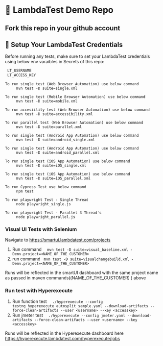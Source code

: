 # 🔧 LambdaTest Demo Repo

## Fork this repo in your github account

## 🔐 Setup Your LambdaTest Credentials

Before running any tests, make sure to set your LambdaTest credentials using below env varaibles in Secrets of this repo:

```bash
 LT_USERNAME
 LT_ACCESS_KEY
```

```
To run single test (Web Browser Automation) use below command
     mvn test -D suite=single.xml

To run single test (Mobile Browser Automation) use below command
     mvn test -D suite=mobile.xml
     
To run accesiility test (Web Browser Automation) use below command
     mvn test -D suite=accessibility.xml

To run parallel test (Web Browser Automation) use below command
     mvn test -D suite=parallel.xml

To run single test (Android App Automation) use below command
     mvn test -D suite=android_single.xml
    
To run single test (Android App Automation) use below command
     mvn test -D suite=android_parallel.xml    
 
To run single test (iOS App Automation) use below command
     mvn test -D suite=iOS_single.xml
    
To run single test (iOS App Automation) use below command
     mvn test -D suite=iOS_parallel.xml 

To run Cypress Test use below command
     npm test    
     
To run playwright Test - Single Thread    
     node playwright_single.js 
     
To run playwright Test - Parallel 3 Thread's
     node playwright_parallel.js   

```

### Visual UI Tests with Selenium

Navigate to https://smartui.lambdatest.com/projects

1. Run command ```   mvn test -D suite=visual_baseline.xml -Denv.project=<NAME_OF_THE_CUSTOMER> ``` 
2. run command ```  mvn test -D suite=visualchangebuild.xml -Denv.project=<NAME_OF_THE_CUSTOMER> ```

Runs will be reflected in the smartUI dashboard with the same project name as passed in maven commands((NAME_OF_THE_CUSTOMER) ) above 

### Run test with Hyperexecute


1. Run function test ```   ./hyperexecute --config testng_hyperexecute_autosplit_sample.yaml --download-artifacts --force-clean-artifacts --user <username> --key <accesskey>  ```
2. Run jmeter test ```   ./hyperexecute --config jmeter.yaml --download-artifacts --force-clean-artifacts --user <username> --key <accesskey>  ```

Runs will be reflected in the Hyperexecute dashboard here https://hyperexecute.lambdatest.com/hyperexecute/jobs





